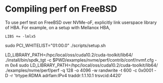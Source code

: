 # Compiling perf on FreeBSD

To use perf test on FreeBSD over NVMe-oF, explicitly link userspace library of HBA. For example, on a setup with Mellanox HBA,

	LIBS += -lmlx5

sudo PCI_WHITELIST="01:00.0"  ./scripts/setup.sh

 LD_LIBRARY_PATH=/hpc/local/oss/cuda10.2/cuda-toolkit/lib64/ ./install/bin/spdk_tgt -c $PWD/examples/nvme/perf/contrib/conf/nvmf.cfg  -m 0x4
sudo LD_LIBRARY_PATH=/hpc/local/oss/cuda10.2/cuda-toolkit/lib64/   ./examples/nvme/perf/perf -q 128 -o 4096 -w randwrite -t 600 -c 0x0001 -D  -r 'trtype:RDMA adrfam:IPv4   traddr:1.1.10.1 trsvcid:4420'



